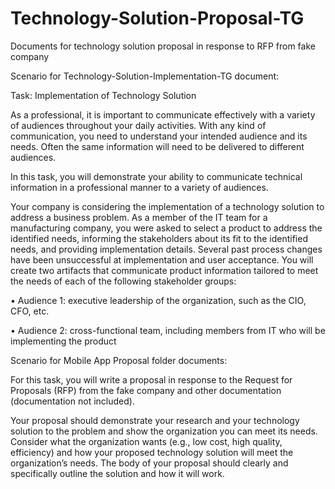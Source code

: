 # Technology-Solution-Proposal-TG
 Documents for technology solution proposal in response to RFP from fake company

Scenario for Technology-Solution-Implementation-TG document:

Task: Implementation of Technology Solution

As a professional, it is important to communicate effectively with a variety of audiences throughout your daily activities. With any kind of communication, you need to understand your intended audience and its needs. Often the same information will need to be delivered to different audiences.

In this task, you will demonstrate your ability to communicate technical information in a professional manner to a variety of audiences.

Your company is considering the implementation of a technology solution to address a business problem. As a member of the IT team for a manufacturing company, you were asked to select a product to address the identified needs, informing the stakeholders about its fit to the identified needs, and providing implementation details. Several past process changes have been unsuccessful at implementation and user acceptance. You will create two artifacts that communicate product information tailored to meet the needs of each of the following stakeholder groups:

•  Audience 1: executive leadership of the organization, such as the CIO, CFO, etc.

•  Audience 2: cross-functional team, including members from IT who will be implementing the product

Scenario for Mobile App Proposal folder documents:

For this task, you will write a proposal in response to the Request for Proposals (RFP) from the fake company and other documentation (documentation not included).

Your proposal should demonstrate your research and your technology solution to the problem and show the organization you can meet its needs. Consider what the organization wants (e.g., low cost, high quality, efficiency) and how your proposed technology solution will meet the organization’s needs. The body of your proposal should clearly and specifically outline the solution and how it will work.